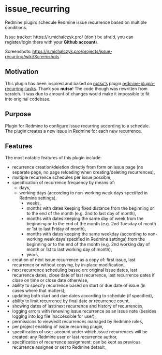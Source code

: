 # issue_recurring

Redmine plugin: schedule Redmine issue recurrence based on multiple conditions.

Issue tracker: https://ir.michalczyk.pro/ (don't be afraid, you can register/login there with your __Github account__).

Screenshots: https://ir.michalczyk.pro/projects/issue-recurring/wiki/Screenshots

## Motivation

This plugin has been inspired and based on [nutso's](https://github.com/nutso/) plugin [redmine-plugin-recurring-tasks](https://github.com/nutso/redmine-plugin-recurring-tasks). Thank you __nutso__! The code though was rewritten from scratch. It was due to amount of changes would make it impossible to fit into original codebase.

## Purpose

Plugin for Redmine to configure issue recurring according to a schedule. The plugin creates a new issue in Redmine for each new recurrence.

## Features

The most notable features of this plugin include:
* recurrence creation/deletion directly from form on issue page (no separate page, no page reloading when creating/deleting recurrences),
* multiple recurrence schedules per issue possible,
* specification of recurrence frequency by means of:
  * days,
  * working days (according to non-working week days specified in Redmine settings),
 	* weeks,
 	* months with dates keeping fixed distance from the beginning or to the end of the month (e.g. 2nd to last day of month),
 	* months with dates keeping the same day of week from the beginning or to the end of the month (e.g. 2nd Tuesday of month or 1st to last Friday of month),
 	* months with dates keeping the same weekday (according to non-working week days specified in Redmine settings) from the beginning or to the end of the month (e.g. 2nd working day of month or 1st to last working day of month),
 	* years,
* creation of next issue recurrence as a copy of: first issue, last recurrence or without copying, by in-place modification,
* next recurrence scheduling based on: original issue dates, last recurrence dates, close date of last recurrence, last recurrence dates if close on time or close date otherwise,
* ability to specify recurrence based on start or due date of issue (in cases where that matters),
* updating both start and due dates according to schedule (if specified),
* ability to limit recurrence by final date or recurrence count,
* showing dates of last/next recurrence and history of recurrences,
* logging errors with renewing issue recurrence as an issue note (besides logging into log file inaccessible for user),
* permissions to view/edit recurrences managed by Redmine roles,
* per project enabling of issue recurring plugin,
* specification of user account under which issue recurrences will be created: any Redmine user or last recurrence author,
* specification of recurrence assignment: can be kept as previous recurrence assignee or set to Redmine default,

